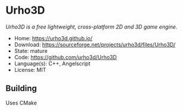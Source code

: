 # Urho3D

_Urho3D is a free lightweight, cross-platform 2D and 3D game engine._

- Home: https://urho3d.github.io/
- Download: https://sourceforge.net/projects/urho3d/files/Urho3D/
- State: mature
- Code: https://github.com/urho3d/Urho3D
- Language(s): C++, Angelscript
- License: MIT

## Building

Uses CMake

